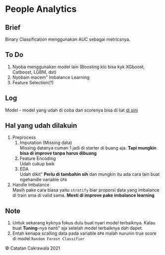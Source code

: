 # People Analytics

## Brief

Binary Classification menggunakan AUC sebagai metricsnya.

## To Do

1. Nyoba menggunakan model lain (Boosting klo bisa kyk XGboost, Catboost, LGBM, dst)
2. Nyobain macem" Imbalance Learning
3. Feature Selection(?)

## Log

Model - model yang udah di coba dan scorenya bisa di liat [di sini ](https://docs.google.com/spreadsheets/d/1dmZuqc1NWMqfaD5kJaXSihSpY6FnKLt5WguQh2YXDrk/edit?usp=sharing)

## Hal yang udah dilakuin

1. Preprocess
   1. Imputation (Missing data)<br>
   Missing datanya cuman 1 jadi di starter di buang aja. **Tapi mungkin bisa di improve tanpa harus dibuang**
   2. Feature Encoding<br>
   Udah cukup baik
   3. EDA<br>
   Udah dikit" **Perlu di tambahin sih** dan mungkin itu ada cara lain buat ngehandle variable `GPA`
2. Handle Imbalance<br>
Masih pake cara biasa yaitu `stratify` biar proporsi data yang imbalance di train sma di valid sama. **Mesti di improve pake imbalance learning**

## Note

1. Untuk sekarang kyknya fokus dulu buat nyari model terbaiknya. Kalau buat **Tuning**-nya nanti" aja setelah model terbaiknya dah dapet.
2. Entah kenapa scalling data pada variable `GPA` malah nurunin true score di model `Random Forest Classifier`

© Catatan Cakrawala 2021